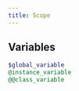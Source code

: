 ```yaml
---
title: Scope
---
```


## Variables

```ruby
$global_variable
@instance_variable
@@class_variable
```
